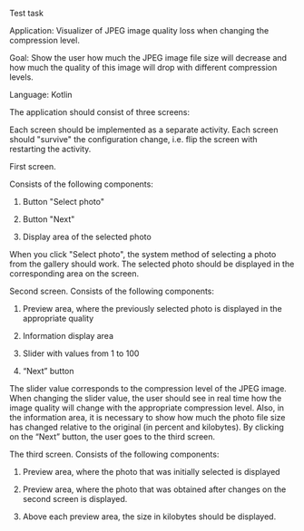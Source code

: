 Test task

Application:
Visualizer of JPEG image quality loss when changing the compression level.

Goal:
Show the user how much the JPEG image file size will decrease and how much the quality of this image will drop with different compression levels.

Language:
Kotlin

The application should consist of three screens:

Each screen should be implemented as a separate activity. Each screen should "survive" the configuration change, i.e. flip the screen with restarting the activity.

First screen.

Consists of the following components:
1. Button "Select photo"

2. Button "Next"

3. Display area of ​​the selected photo

When you click "Select photo", the system method of selecting a photo from the gallery should work. The selected photo should be displayed in the corresponding area on the screen.

Second screen.
Consists of the following components:
1. Preview area, where the previously selected photo is displayed in the appropriate quality

2. Information display area

3. Slider with values ​​from 1 to 100

4. “Next” button

The slider value corresponds to the compression level of the JPEG image. When changing the slider value, the user should see in real time how the image quality will change with the appropriate compression level. Also, in the information area, it is necessary to show how much the photo file size has changed relative to the original (in percent and kilobytes). By clicking on the “Next” button, the user goes to the third screen.

The third screen.
Consists of the following components:
1. Preview area, where the photo that was initially selected is displayed

2. Preview area, where the photo that was obtained after changes on the second screen is displayed.

3. Above each preview area, the size in kilobytes should be displayed.
